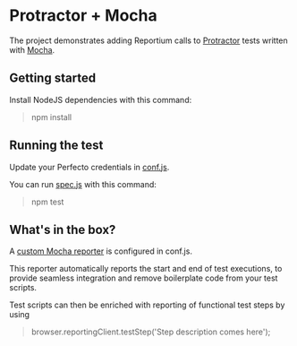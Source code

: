 # Protractor + Mocha
The project demonstrates adding Reportium calls to [Protractor](http://www.protractortest.org/#/) tests written with [Mocha](https://mochajs.org/).

## Getting started
Install NodeJS dependencies with this command:

> npm install

## Running the test
Update your Perfecto credentials in [conf.js](conf.js).

You can run [spec.js](spec.js) with this command:

> npm test

## What's in the box?
A [custom Mocha reporter](https://github.com/mochajs/mocha/wiki/Third-party-reporters) is configured in conf.js.

This reporter automatically reports the start and end of test executions, 
to provide seamless integration and remove boilerplate code from your test scripts.

Test scripts can then be enriched with reporting of functional test steps by using 
> browser.reportingClient.testStep('Step description comes here');
